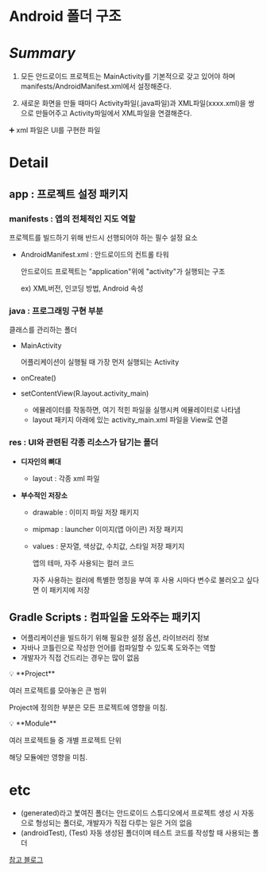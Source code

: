 # Android 폴더 구조

# ***Summary***

1. 모든 안드로이드 프로젝트는 MainActivity를 기본적으로 갖고 있어야 하며 manifests/AndroidManifest.xml에서 설정해준다.

2. 새로운 화면을 만들 때마다 Activity파일(.java파일)과 XML파일(xxxx.xml)을 쌍으로 만들어주고 Activity파일에서 XML파일을 연결해준다.

<aside>
➕ xml 파일은 UI를 구현한 파일

</aside>

# Detail

## app : 프로젝트 설정 패키지

### manifests : 앱의 전체적인 지도 역할

프로젝트를 빌드하기 위해 반드시 선행되어야 하는 필수 설정 요소

- AndroidManifest.xml : 안드로이드의 컨트롤 타워
    
    안드로이드 프로젝트는 "application"위에 "activity"가 실행되는 구조
    
    ex) XML버전, 인코딩 방법, Android 속성
    

### java : 프로그래밍 구현 부분

클래스를 관리하는 폴더

- MainActivity
    
    어플리케이션이 실행될 때 가장 먼저 실행되는 Activity
    
- onCreate()
- setContentView(R.layout.activity_main)
    - 에뮬레이터를 작동하면, 여기 적힌 파일을 실행시켜 에뮬레이터로 나타냄
    - layout 패키지 아래에 있는 activity_main.xml 파일을 View로 연결

### res : UI와 관련된 각종 리소스가 담기는 폴더

- **디자인의 뼈대**
    - layout : 각종 xml 파일
    
- **부수적인 저장소**
    - drawable : 이미지 파일 저장 패키지
    - mipmap : launcher 이미지(앱 아이콘) 저장 패키지
    - values : 문자열, 색상값, 수치값, 스타일 저장 패키지
        
        앱의 테마, 자주 사용되는 컬러 코드
        
        자주 사용하는 컬러에 특별한 명칭을 부여 후 사용 시마다 변수로 불러오고 싶다면 이 패키지에 저장 
        

## Gradle Scripts : 컴파일을 도와주는 패키지

- 어플리케이션을 빌드하기 위해 필요한 설정 옵션, 라이브러리 정보
- 자바나 코틀린으로 작성한 언어를 컴파일할 수 있도록 도와주는 역할
- 개발자가 직접 건드리는 경우는 많이 없음

<aside>
💡 **Project**

여러 프로젝트를 모아놓은 큰 범위

Project에 정의한 부분은 모든 프로젝트에 영향을 미침.

</aside>

<aside>
💡 **Module**

여러 프로젝트들 중 개별 프로젝트 단위

해당 모듈에만 영향을 미침.

</aside>

# etc

- (generated)라고 붗여진 폴더는 안드로이드 스튜디오에서 프로젝트 생성 시 자동으로 형성되는 폴더로, 개발자가 직접 다루는 일은 거의 없음
- (androidTest), (Test) 자동 생성된 폴더이며 테스트 코드를 작성할 때 사용되는 폴더

[참고 블로그](https://codeasy.tistory.com/6)